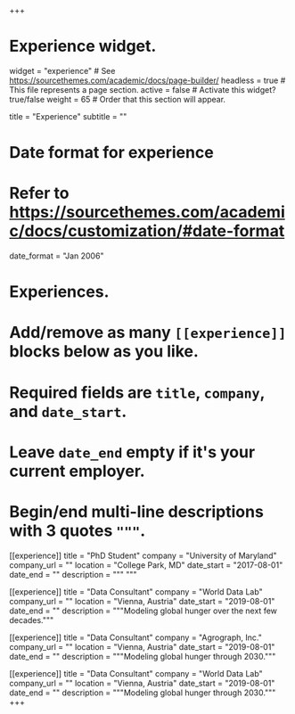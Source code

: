 +++
# Experience widget.
widget = "experience"  # See https://sourcethemes.com/academic/docs/page-builder/
headless = true  # This file represents a page section.
active = false  # Activate this widget? true/false
weight = 65  # Order that this section will appear.

title = "Experience"
subtitle = ""

# Date format for experience
#   Refer to https://sourcethemes.com/academic/docs/customization/#date-format
date_format = "Jan 2006"

# Experiences.
#   Add/remove as many `[[experience]]` blocks below as you like.
#   Required fields are `title`, `company`, and `date_start`.
#   Leave `date_end` empty if it's your current employer.
#   Begin/end multi-line descriptions with 3 quotes `"""`.
[[experience]]
  title = "PhD Student"
  company = "University of Maryland"
  company_url = ""
  location = "College Park, MD"
  date_start = "2017-08-01"
  date_end = ""
  description = """
  """

[[experience]]
  title = "Data Consultant"
  company = "World Data Lab"
  company_url = ""
  location = "Vienna, Austria"
  date_start = "2019-08-01"
  date_end = ""
  description = """Modeling global hunger over the next few decades."""

[[experience]]
  title = "Data Consultant"
  company = "Agrograph, Inc."
  company_url = ""
  location = "Vienna, Austria"
  date_start = "2019-08-01"
  date_end = ""
  description = """Modeling global hunger through 2030."""
  
[[experience]]
  title = "Data Consultant"
  company = "World Data Lab"
  company_url = ""
  location = "Vienna, Austria"
  date_start = "2019-08-01"
  date_end = ""
  description = """Modeling global hunger through 2030."""
+++

